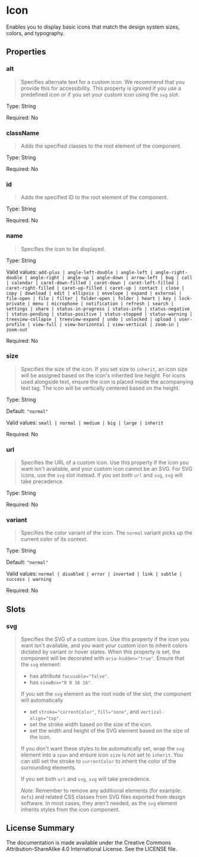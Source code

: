 # Icon

Enables you to display basic icons that match the design system sizes, colors, and typography.



## Properties



### alt

> Specifies alternate text for a custom icon. We recommend that you provide this for accessibility.
> This property is ignored if you use a predefined icon or if you set your custom icon using the `svg` slot.

Type: String

Required: No


### className

> Adds the specified classes to the root element of the component.

Type: String

Required: No


### id

> Adds the specified ID to the root element of the component.

Type: String

Required: No


### name

> Specifies the icon to be displayed.

Type: String

Valid values: `add-plus | angle-left-double | angle-left | angle-right-double | angle-right | angle-up | angle-down | arrow-left | bug | call | calendar | caret-down-filled | caret-down | caret-left-filled | caret-right-filled | caret-up-filled | caret-up | contact | close | copy | download | edit | ellipsis | envelope | expand | external | file-open | file | filter | folder-open | folder | heart | key | lock-private | menu | microphone | notification | refresh | search | settings | share | status-in-progress | status-info | status-negative | status-pending | status-positive | status-stopped | status-warning | treeview-collapse | treeview-expand | undo | unlocked | upload | user-profile | view-full | view-horizontal | view-vertical | zoom-in | zoom-out`

Required: No


### size

> Specifies the size of the icon.
> If you set size to `inherit`, an icon size will be assigned based on the icon's inherited line height.
> For icons used alongside text, ensure the icon is placed inside the acompanying text tag.
> The icon will be vertically centered based on the height.
> 

Type: String

Default: `"normal"`

Valid values: `small | normal | medium | big | large | inherit`

Required: No


### url

> Specifies the URL of a custom icon. Use this property if the icon you want isn't available, and your custom icon cannot be an SVG.
> For SVG icons, use the `svg` slot instead.
> If you set both `url` and `svg`, `svg` will take precedence.
> 

Type: String

Required: No


### variant

> Specifies the color variant of the icon. The `normal` variant picks up the current color of its context.

Type: String

Default: `"normal"`

Valid values: `normal | disabled | error | inverted | link | subtle | success | warning`

Required: No





## Slots



### svg

> Specifies the SVG of a custom icon.
> Use this property if the icon you want isn't available, and you want your custom icon to inherit colors dictated by variant or hover states.
> When this property is set, the component will be decorated with `aria-hidden="true"`. Ensure that the `svg` element:
> - has attribute `focusable="false"`.
> - has `viewBox="0 0 16 16"`.
> 
> If you set the `svg` element as the root node of the slot, the component will automatically
> - set `stroke="currentColor"`, `fill="none"`, and `vertical-align="top"`.
> - set the stroke width based on the size of the icon.
> - set the width and height of the SVG element based on the size of the icon.
> 
> If you don't want these styles to be automatically set, wrap the `svg` element into a `span` and ensure icon `size` is not set to `inherit`.
> You can still set the stroke to `currentColor` to inherit the color of the surrounding elements.
> 
> If you set both `url` and `svg`, `svg` will take precedence.
> 
> *Note:* Remember to remove any additional elements (for example: `defs`) and related CSS classes from SVG files exported from design software.
> In most cases, they aren't needed, as the `svg` element inherits styles from the icon component.
> 









## License Summary

The documentation is made available under the Creative Commons Attribution-ShareAlike 4.0 International License. See the LICENSE file.
